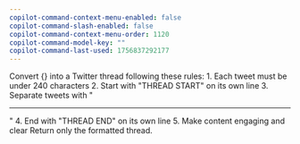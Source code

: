 ```yaml
---
copilot-command-context-menu-enabled: false
copilot-command-slash-enabled: false
copilot-command-context-menu-order: 1120
copilot-command-model-key: ""
copilot-command-last-used: 1756837292177
---
```

Convert {} into a Twitter thread following these rules:
    1. Each tweet must be under 240 characters
    2. Start with "THREAD START" on its own line
    3. Separate tweets with "

---

"
    4. End with "THREAD END" on its own line
    5. Make content engaging and clear
    Return only the formatted thread.